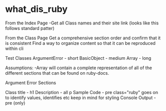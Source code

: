 # what_dis_ruby

From the Index Page
  -Get all Class names and their site link (looks like this follows standard patter)

From the Class Page
Get a comprehensive section order and confirm that it is consistent
Find a way to organize content so that it can be reproduced within cli





Test Classes
ArgumentError - short
BasicObject - medium
Array - long

Assumptions:
-Array will contain a complete representation of all of the different sections that can be found on ruby-docs.


Argument Error Sections

Class title  - h1
Description  - all p
Sample Code - pre class="ruby" goes on to identify values, identifies etc keep in mind for styling
Console Output - pre (only)
